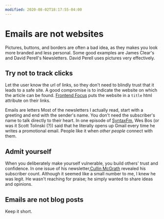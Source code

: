 ```yaml
---
modified: 2020-08-02T18:17:55-04:00
---
```


# Emails are not websites

Pictures, buttons, and borders are often a bad idea, as they makes you look more branded and less personal.
Some good examples are James Clear's and David Perell's Newsletters. David Perell uses pictures very effectively.

## Try not to track clicks
Let the user know the url of links, so they don't need to blindly trust that it leads to a safe site.
A good compromise is to indicate the website on which the article can be found. [Frontend Focus](frontendfoc.us) puts the website in a `title` html attribute on their links.

 Emails are letters
Most of the newsletters I actually read, start with a greeting and end with the sender's name. You don't need the subscriber's name to talk directly to their heart.
In one episode of [SyntaxFm](syntax.fm), Wes Bos (or was it Scott Tolinski (?)) said that he literally opens up Gmail every time he writes a promotional email. People like it when _other people_ connect with them.

## Admit yourself
When you deliberately make yourself vulnerable, you build others' trust and confidence.
In one issue of his newsletter,[Cullin McGrath](https://cullinm.com) revealed his subscriber count. Although it seemed like a small number to me, I knew he was legit. He wasn't reaching for praise; he simply wanted to share ideas and opinions.

## Emails are not blog posts
Keep it short.